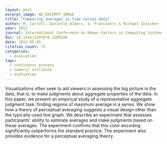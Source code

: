 ```yaml
---
layout: post
excerpt_image: NO_EXCERPT_IMAGE
title: "Comparing averages in time series data"
author: M. Correll, Danielle Albers, S. Franconeri & Michael Gleicher
year: 2012
journal: International Conference on Human Factors in Computing Systems
doi: 10.1145/2207676.2208556
date: 2012-05-05
citation_count: 74
categories:
  - evaluation
tags:
  - continuous process
  - numeric attribute
  - evaluation
---
```

Visualizations often seek to aid viewers in assessing the big picture in the data, that is, to make judgments about aggregate properties of the data. In this paper, we present an empirical study of a representative aggregate judgment task: finding regions of maximum average in a series. We show how a theory of perceptual averaging suggests a visual design other than the typically-used line graph. We describe an experiment that assesses participants' ability to estimate averages and make judgments based on these averages. The experiment confirms that this color encoding significantly outperforms the standard practice. The experiment also provides evidence for a perceptual averaging theory.
